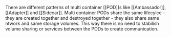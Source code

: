 There are different patterns of multi container [[POD]]s like [[Ambassador]], [[Adapter]] and [[Sidecar]].
Multi container PODs share the same lifecylce - they are created together and destroyed together - they also share same ntwork and same storage volumes. This way there is no need to stabilish volume sharing or services between the PODs to create communication.